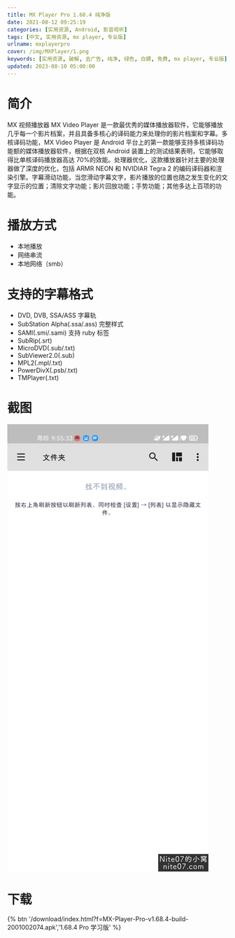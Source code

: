 ```yaml
---
title: MX Player Pro 1.68.4 纯净版
date: 2021-08-12 09:25:19
categories: [实用资源, Android, 影音视听]
tags: [中文, 实用资源, mx player, 专业版]
urlname: mxplayerpro
cover: /img/MXPlayer/1.png
keywords: [实用资源, 破解, 去广告, 纯净, 绿色, 白嫖, 免费, mx player, 专业版]
updated: 2023-08-10 05:00:00
---
```


# 简介

MX 视频播放器 MX Video Player 是一款最优秀的媒体播放器软件，它能够播放几乎每一个影片档案，并且具备多核心的译码能力来处理你的影片档案和字幕。多核译码功能，MX Video Player 是 Android 平台上的第一款能够支持多核译码功能额的媒体播放器软件，根据在双核 Android 装置上的测试结果表明，它能够取得比单核译码播放器高达 70%的效能。处理器优化，这款播放器针对主要的处理器做了深度的优化，包括 ARMR NEON 和 NVIDIAR Tegra 2 的编码译码器和渲染引擎。字幕滑动功能，当您滑动字幕文字，影片播放的位置也随之发生变化的文字显示的位置；清除文字功能；影片回放功能；手势功能；其他多达上百项的功能。

# 播放方式

- 本地播放
- 网络串流
- 本地网络（smb）

# 支持的字幕格式

- DVD, DVB, SSA/ASS 字幕轨
- SubStation Alpha(.ssa/.ass) 完整样式
- SAMI(.smi/.sami) 支持 ruby 标签
- SubRip(.srt)
- MicroDVD(.sub/.txt)
- SubViewer2.0(.sub)
- MPL2(.mpl/.txt)
- PowerDivX(.psb/.txt)
- TMPlayer(.txt)

# 截图

![](/img/MXPlayer/2.png)

# 下载

{% btn '/download/index.html?f=MX-Player-Pro-v1.68.4-build-2001002074.apk','1.68.4 Pro 学习版' %}

